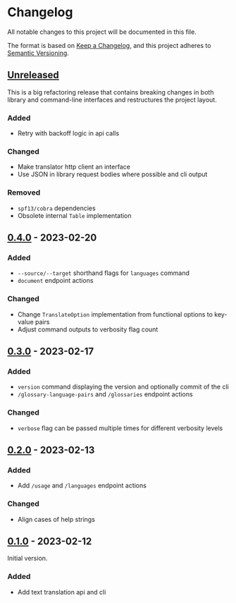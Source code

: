 # Changelog

All notable changes to this project will be documented in this file.

The format is based on [Keep a Changelog](https://keepachangelog.com/en/1.0.0/),
and this project adheres to [Semantic Versioning](https://semver.org/spec/v2.0.0.html).

## [Unreleased]

This is a big refactoring release that contains breaking changes in both library
and command-line interfaces and restructures the project layout.

### Added

 - Retry with backoff logic in api calls

### Changed

 - Make translator http client an interface
 - Use JSON in library request bodies where possible and cli output

### Removed

 - `spf13/cobra` dependencies
 - Obsolete internal `Table` implementation

## [0.4.0] - 2023-02-20

### Added

 - `--source/--target` shorthand flags for `languages` command
 - `document` endpoint actions

### Changed

 - Change `TranslateOption` implementation from functional options to key-value pairs
 - Adjust command outputs to verbosity flag count

## [0.3.0] - 2023-02-17

### Added

- `version` command displaying the version and optionally commit of the cli
- `/glossary-language-pairs` and `/glossaries` endpoint actions

### Changed

- `verbose` flag can be passed multiple times for different verbosity levels

## [0.2.0] - 2023-02-13

### Added

- Add `/usage` and `/languages` endpoint actions

### Changed

- Align cases of help strings

## [0.1.0] - 2023-02-12

Initial version.

### Added

- Add text translation api and cli


[Unreleased]: https://github.com/cluttrdev/deepl-go/compare/v0.4.0...HEAD
[0.4.0]: https://github.com/cluttrdev/deepl-go/compare/v0.3.0...v0.4.0
[0.3.0]: https://github.com/cluttrdev/deepl-go/compare/v0.2.0...v0.3.0
[0.2.0]: https://github.com/cluttrdev/deepl-go/compare/v0.1.0...v0.2.0
[0.1.0]: https://github.com/cluttrdev/deepl-go/releases/tag/v0.1.0

